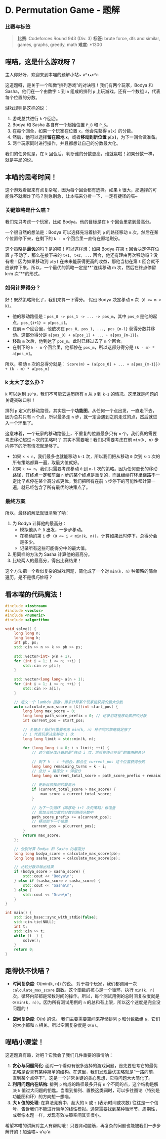 # D. Permutation Game - 题解

### 比赛与标签
> **比赛**: Codeforces Round 943 (Div. 3)
> **标签**: brute force, dfs and similar, games, graphs, greedy, math
> **难度**: *1300

## 喵喵，这是什么游戏呀？
主人你好呀，欢迎来到本喵的题解小站~ ฅ^•ﻌ•^ฅ

这道题呀，是关于一个叫做“排列游戏”的对决哦！我们有两个玩家，Bodya 和 Sasha，他们在一个由数字 `1` 到 `n` 组成的排列 `p` 上玩游戏。还有一个数组 `a`，代表每个位置的分数。

游戏规则是这样的说：
1.  游戏总共进行 `k` 个回合。
2.  Bodya 和 Sasha 各自有一个起始位置 `P_B` 和 `P_S`。
3.  在每个回合，如果一个玩家在位置 `x`，他会先获得 `a[x]` 的分数。
4.  然后，他可以选择**留在原地 `x`**，或者**移动到新位置 `p[x]`**，为下一回合做准备。
5.  两个玩家同时进行操作，并且都想让自己的分数最大化。

我们的任务就是，在 `k` 回合后，判断谁的分数更高，谁就赢啦！如果分数一样，就是平局的说。

## 本喵的思考时间！
这个游戏看起来有点复杂呢，因为每个回合都有选择。如果 `k` 很大，那选择的可能性不就爆炸了吗？别急别急，让本喵来分析一下，一定有捷径的喵~

### 关键策略是什么喵？

我们先只考虑一个玩家，比如 Bodya。他的目标是在 `k` 个回合里拿到最高分。

一个很自然的想法是：Bodya 可以选择先沿着排列 `p` 的路径移动 `m` 次，然后在某个位置停下来，在剩下的 `k - m` 个回合里一直待在原地刷分。

这个策略是**最优**的吗？是的喵！可以这样想：如果 Bodya 在第 `t` 回合决定停在位置 `y` 不动了，那么在接下来的 `t+1, t+2, ...` 回合，他还有理由再次移动吗？没有啦！因为如果移动到 `p[y]` 在未来能获得更高的收益，那他当初在第 `t` 回合就不应该停下来。所以，一个最优的策略一定是**“连续移动 m 次，然后在终点停留 k-m 次”**的形式。

### 如何计算得分？

好！既然策略简化了，我们来算一下得分。
假设 Bodya 决定移动 `m` 次（`0 <= m < k`）。
- 他的移动路径是：`pos_0 -> pos_1 -> ... -> pos_m`，其中 `pos_0` 是他的起点，`pos_{i+1} = p[pos_i]`。
- 在前 `m` 个回合里，他依次在 `pos_0, pos_1, ..., pos_{m-1}` 获得分数并移动。这部分得分是 `a[pos_0] + a[pos_1] + ... + a[pos_{m-1}}`。
- 移动 `m` 次后，他到达了 `pos_m`。此时已经过去了 `m` 个回合。
- 在剩下的 `k - m` 个回合里，他都停在 `pos_m`，所以这部分得分是 `(k - m) * a[pos_m]`。

所以，移动 `m` 次的总得分就是：
`Score(m) = (a[pos_0] + ... + a[pos_{m-1}}) + (k - m) * a[pos_m]`

### k 太大了怎么办？

`k` 可以达到 `10^9`，我们不可能去遍历所有 `m` 从 `0` 到 `k-1` 的情况。这里就是问题的关键突破口啦！

排列 `p` 定义的移动路径，其实是一个**功能图**。从任何一个点出发，一直走下去，因为总共只有 `n` 个点，所以最多走 `n` 步，就一定会遇到之前走过的点，然后就进入一个环里了。

这意味着，一个玩家的移动路径上，不重复的位置最多只有 `n` 个。我们真的需要考虑移动超过 `n` 次的策略吗？
其实不需要哦！我们只需要考虑在前 `min(k, n)` 步内停下的所有情况就足够了。
- 如果 `k < n`，我们最多也就能移动 `k-1` 次，所以我们把从移动 `0` 次到 `k-1` 次的所有策略都算一遍，取最大值就好。
- 如果 `k >= n`，我们只需要考虑移动 `0` 到 `n-1` 次的策略。因为任何更长的移动路径，其终点一定和前面 `n` 步的某个终点是重复的，而且继续在环里绕路不一定比早点停在某个高分点更优。我们把所有在前 `n` 步停下的可能性都计算一遍，就已经包含了所有最优的决策点了。

### 最终方案

所以，最终的解法就很清晰了呐：
1.  为 Bodya 计算他的最高分：
    - 模拟他从 `P_B` 出发，一步步移动。
    - 在移动的第 `i` 步（`0 <= i < min(k, n)`），计算如果此时停下，总得分会是多少。
    - 记录所有这些可能得分中的最大值。
2.  用同样的方法为 Sasha 计算他的最高分。
3.  比较两人的最高分，得出比赛结果！

这个方法把一个看似复杂的游戏问题，简化成了一个对 `min(k, n)` 种策略的简单遍历，是不是很巧妙呀？

## 看本喵的代码魔法！
```cpp
#include <iostream>
#include <vector>
#include <numeric>
#include <algorithm>

void solve() {
    long long n;
    long long k;
    int pb, ps;
    std::cin >> n >> k >> pb >> ps;
    
    std::vector<int> p(n + 1);
    for (int i = 1; i <= n; ++i) {
        std::cin >> p[i];
    }
    
    std::vector<long long> a(n + 1);
    for (int i = 1; i <= n; ++i) {
        std::cin >> a[i];
    }

    // 定义一个 lambda 函数，用来计算某个玩家能获得的最大分数
    auto calculate_max_score = [&](int start_pos) {
        long long max_score = 0;
        long long path_score_prefix = 0; // 记录沿路径移动累积的分数
        int current_pos = start_pos;
        
        // 关键点！我们只需要考虑 min(k, n) 种不同的策略就足够了
        // i 代表玩家决定移动 i 次
        long long limit = std::min(k, n);
        
        for (long long i = 0; i < limit; ++i) {
            // 这个循环体计算的是“移动 i 次，然后在终点停留”的策略的总分
            
            // 剩下 k - i 个回合，都会在 current_pos 这个位置获得分数
            long long remaining_turns = k - i;
            // 总分 = 路径分 + 停留分
            long long current_total_score = path_score_prefix + remaining_turns * a[current_pos];
            
            // 更新目前找到的最高分
            if (current_total_score > max_score) {
                max_score = current_total_score;
            }
            
            // 为下一次循环（即移动 i+1 次的策略）做准备
            // 累加当前位置的分数到路径分数中
            path_score_prefix += a[current_pos];
            // 移动到下一个位置
            current_pos = p[current_pos];
        }
        return max_score;
    };

    // 分别计算 Bodya 和 Sasha 的最高分
    long long bodya_score = calculate_max_score(pb);
    long long sasha_score = calculate_max_score(ps);

    // 比较分数并输出结果
    if (bodya_score > sasha_score) {
        std::cout << "Bodya\n";
    } else if (sasha_score > sasha_score) {
        std::cout << "Sasha\n";
    } else {
        std::cout << "Draw\n";
    }
}

int main() {
    std::ios_base::sync_with_stdio(false);
    std::cin.tie(NULL);
    int t;
    std::cin >> t;
    while (t--) {
        solve();
    }
    return 0;
}
```

## 跑得快不快喵？
- **时间复杂度**: O(min(k, n)) 的说。
  对于每个玩家，我们都调用一次 `calculate_max_score` 函数。这个函数的核心是一个循环，执行 `min(k, n)` 次。循环内部都是常数时间的操作。所以，每个测试用例的总时间复杂度就是 `O(min(k, n))`。因为所有测试用例的 `n` 的总和有上限，所以这个速度是完全没问题的！

- **空间复杂度**: O(n) 的说。
  我们主要需要空间来存储排列 `p` 和分数数组 `a`，它们的大小都和 `n` 相关。所以空间复杂度是 `O(n)`。

## 喵喵小课堂！
这道题真有趣，对吧？它教会了我们几件重要的事情呐：

1.  **贪心与问题简化**: 面对一个看似有很多选择的游戏问题，首先要思考它的最优策略是否具有某种简单的结构。在这里，我们发现最优策略就是“一路向前，直到某个点停下”，这是一个非常关键的贪心思想，它将问题大大简化了。
2.  **利用问题内在结构**: 排列 `p` 构成的路径最多只有 `n` 个不同的点，这个结构是解决 `k` 值过大问题的钥匙。当看到排列、置换这类词时，可以多往图论（特别是功能图和环）的方向想一想喵。
3.  **大 `k` 值的处理**: 在算法竞赛中，超大的 `k` 或 `t` (表示时间或次数) 往往是一个信号，告诉我们不能进行简单的线性模拟。通常需要找到某种循环节、周期性，或者像本题一样，发现有效决策空间其实很小。

希望本喵的讲解对主人有帮助哦！只要肯动脑筋，再复杂的问题也能被我们一步步解开的！加油喵~ ฅ'ω'ฅ